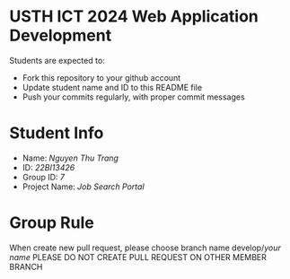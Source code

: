 USTH ICT 2024 Web Application Development
=====================================================

Students are expected to:

* Fork this repository to your github account
* Update student name and ID to this README file
* Push your commits regularly, with proper commit messages

Student Info
=======================

* Name: *Nguyen Thu Trang*
* ID: *22BI13426*
* Group ID: *7*
* Project Name: *Job Search Portal*

Group Rule
=======================
When create new pull request, please choose branch name develop/*your name*
PLEASE DO NOT CREATE PULL REQUEST ON OTHER MEMBER BRANCH